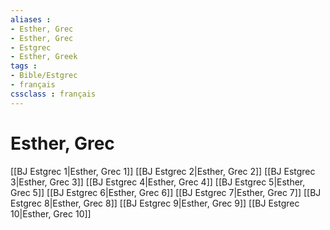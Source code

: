 ```yaml
---
aliases : 
- Esther, Grec
- Esther, Grec
- Estgrec
- Esther, Greek
tags : 
- Bible/Estgrec
- français
cssclass : français
---
```


# Esther, Grec

[[BJ Estgrec 1|Esther, Grec 1]]
[[BJ Estgrec 2|Esther, Grec 2]]
[[BJ Estgrec 3|Esther, Grec 3]]
[[BJ Estgrec 4|Esther, Grec 4]]
[[BJ Estgrec 5|Esther, Grec 5]]
[[BJ Estgrec 6|Esther, Grec 6]]
[[BJ Estgrec 7|Esther, Grec 7]]
[[BJ Estgrec 8|Esther, Grec 8]]
[[BJ Estgrec 9|Esther, Grec 9]]
[[BJ Estgrec 10|Esther, Grec 10]]
